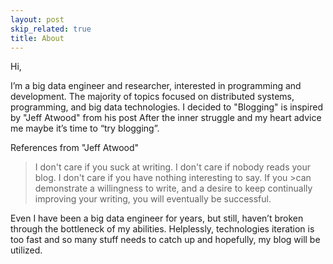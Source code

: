 ```yaml
---
layout: post
skip_related: true
title: About
---
```


Hi,

I’m a big data engineer and researcher, interested in programming and development. The majority of topics focused on distributed systems, programming, and big data technologies. I decided to "Blogging" is inspired by "Jeff Atwood" from his post After the inner struggle and my heart advice me maybe it’s time to “try blogging”. 

References from "Jeff Atwood"
>I don't care if you suck at writing. I don't care if nobody reads your blog. I don't care if you have nothing interesting to say. If you >can demonstrate a willingness to write, and a desire to keep continually improving your writing, you will eventually be successful.


Even I have been a big data engineer for years, but still, haven’t broken through the bottleneck of my abilities. Helplessly, technologies iteration is too fast and so many stuff needs to catch up and hopefully, my blog will be utilized.

